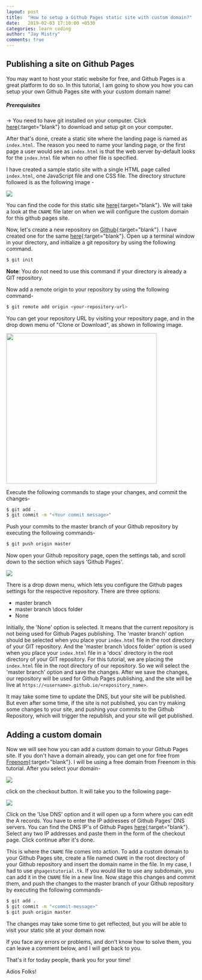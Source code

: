 ```yaml
---
layout: post
title:  "How to setup a Github Pages static site with custom domain?"
date:   2019-02-03 17:10:00 +0530
categories: learn coding
author: "Jay Mistry"
comments: true
---
```

## Publishing a site on Github Pages
You may want to host your static website for free, and Github Pages is a great platform to do so. In this tutorial, I am going to show you how you can setup your own Github Pages site with your custom domain name!

##### Prerequisites
&rarr; You need to have git installed on your computer. Click [here](https://git-scm.com/downloads){:target="blank"} to download and setup git on your computer.

After that's done, create a static site where the landing page is named as `index.html`. The reason you need to name your landing page, or the first page a user would see as `index.html` is that the web server by-default looks for the `index.html` file when no other file is specified.

I have created a sample static site with a single HTML page called `index.html`, one JavaScript file and one CSS file. The directory structure followed is as the following image -

<img class='post-image' src="/blog/assets/images/gh-tut/dirstruct.png" />

You can find the code for this static site [here](https://github.com/rossoskull/ghpages-tutorial){:target="blank"}. We will take a look at the `CNAME` file later on when we will configure the custom domain for this github pages site. 

Now, let's create a new repository on [Github](https://github.com){:target="blank"}. I have created one for the same [here](https://github.com/rossoskull/ghpages-tutorial){:target="blank"}. Open up a terminal window in your directory, and initialize a git repository by using the following command.
```sh
$ git init
```
**Note**: You do not need to use this command if your directory is already a GIT repository.

Now add a remote origin to your repository by using the following command-
```sh
$ git remote add origin <your-repository-url>
```
You can get your repository URL by visiting your repository page, and in the drop down menu of "Clone or Download", as shown in following image.

<img class='post-image' width="400px" src="/blog/assets/images/gh-tut/clone.png" />

Execute the following commands to stage your changes, and commit the changes-
```sh
$ git add .
$ git commit -m "<Your commit message>"
```

Push your commits to the master branch of your Github repository by executing the following commands-
```sh
$ git push origin master
```

Now open your Github repository page, open the settings tab, and scroll down to the section which says 'Github Pages'. 

<img class='post-image' src="/blog/assets/images/gh-tut/ghpagesopt.png" />

There is a drop down menu, which lets you configure the Github pages settings for the respective repository. There are three options:
- master branch
- master branch \docs folder
- None

Initially, the 'None' option is selected. It means that the current repository is not being used for Github Pages publishing. The 'master branch' option should be selected when you place your `index.html` file in the root directory of your GIT repository. And the 'master branch \docs folder' option is used when you place your `index.html` file in a 'docs' directory in the root directory of your GIT repository. For this tutorial, we are placing the `index.html` file in the root directory of our repository. So we will select the 'master branch' option and save the changes. After we save the changes, our repository will be used for Github Pages publishing, and the site will be live at `https://<username>.github.io/<repository_name>`.

It may take some time to update the DNS, but your site will be published. But even after some time, if the site is not published, you can try making some changes to your site, and pushing your commits to the Github Repository, which will trigger the republish, and your site will get published.

## Adding a custom domain
Now we will see how you can add a custom domain to your Github Pages site. If you don't have a domain already, you can get one for free from [Freenom](https://freenom.com){:target="blank"}. I will be using a free domain from Freenom in this tutorial. After you select your domain-

<img class='post-image' src="/blog/assets/images/gh-tut/freenom.png" />

click on the checkout button. It will take you to the following page-

<img class='post-image' src="/blog/assets/images/gh-tut/freenomdns.png" />

Click on the 'Use DNS' option and it will open up a form where you can edit the A records. You have to enter the IP addresses of Github Pages' DNS servers. You can find the DNS IP's of Github Pages [here](https://help.github.com/articles/setting-up-an-apex-domain/#configuring-a-records-with-your-dns-provider){:target="blank"}. Select any two IP addresses and paste them in the form of the checkout page. Click continue after it's done.

This is where the `CNAME` file comes into action. To add a custom domain to your Github Pages site, create a file named `CNAME` in the root directory of your Github repository and insert the domain name in the file. In my case, I had to use `ghpagestutorial.tk`. If you would like to use any subdomain, you can add it in the `CNAME` file in a new line. Now stage this changes and commit them, and push the changes to the master branch of your Github repository by executing the following commands-

```sh
$ git add .
$ git commit -m "<commit-message>"
$ git push origin master
```

The changes may take some time to get reflected, but you will be able to visit your static site at your domain now.

If you face any errors or problems, and don't know how to solve them, you can leave a comment below, and I will get back to you.

That's it for today people, thank you for your time!

Adios Folks!